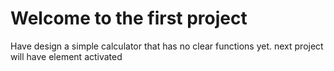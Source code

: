 # Welcome to the first project
Have design a simple calculator that has no clear functions yet. next project will have element activated 
